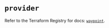 # `provider`

Refer to the Terraform Registry for docs: [`waypoint`](https://registry.terraform.io/providers/hashicorp/waypoint/0.1.0/docs).
